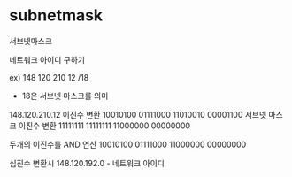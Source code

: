 # subnetmask
서브넷마스크


네트워크 아이디 구하기

ex) 148 120 210 12 /18 
- 18은 서브넷 마스크를 의미


148.120.210.12 이진수 변환 10010100 01111000 11010010 00001100
서브넷 마스크 이진수 변환 11111111 11111111 11000000 00000000

두개의 이진수를 AND 연산 10010100 01111000 11000000 00000000

십진수 변환시 148.120.192.0 - 네트워크 아이디


